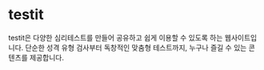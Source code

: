 # testit
testit은 다양한 심리테스트를 만들어 공유하고 쉽게 이용할 수 있도록 하는 웹사이트입니다. 단순한 성격 유형 검사부터 독창적인 맞춤형 테스트까지, 누구나 즐길 수 있는 콘텐츠를 제공합니다.
